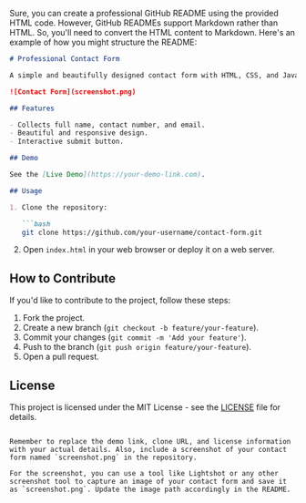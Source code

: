 Sure, you can create a professional GitHub README using the provided HTML code. However, GitHub READMEs support Markdown rather than HTML. So, you'll need to convert the HTML content to Markdown. Here's an example of how you might structure the README:

```markdown
# Professional Contact Form

A simple and beautifully designed contact form with HTML, CSS, and JavaScript.

![Contact Form](screenshot.png)

## Features

- Collects full name, contact number, and email.
- Beautiful and responsive design.
- Interactive submit button.

## Demo

See the [Live Demo](https://your-demo-link.com).

## Usage

1. Clone the repository:

   ```bash
   git clone https://github.com/your-username/contact-form.git
   ```

2. Open `index.html` in your web browser or deploy it on a web server.

## How to Contribute

If you'd like to contribute to the project, follow these steps:

1. Fork the project.
2. Create a new branch (`git checkout -b feature/your-feature`).
3. Commit your changes (`git commit -m 'Add your feature'`).
4. Push to the branch (`git push origin feature/your-feature`).
5. Open a pull request.

## License

This project is licensed under the MIT License - see the [LICENSE](LICENSE) file for details.
```

Remember to replace the demo link, clone URL, and license information with your actual details. Also, include a screenshot of your contact form named `screenshot.png` in the repository.

For the screenshot, you can use a tool like Lightshot or any other screenshot tool to capture an image of your contact form and save it as `screenshot.png`. Update the image path accordingly in the README.
